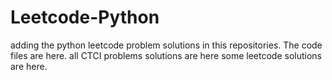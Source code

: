 # Leetcode-Python
adding the python leetcode problem solutions in this repositories. 
The code files are here.
all CTCI problems solutions are here
some leetcode solutions are here.



































































































































































































































































































































































































































































































































































































































































































































































































































































































































































































































































































































































































































































